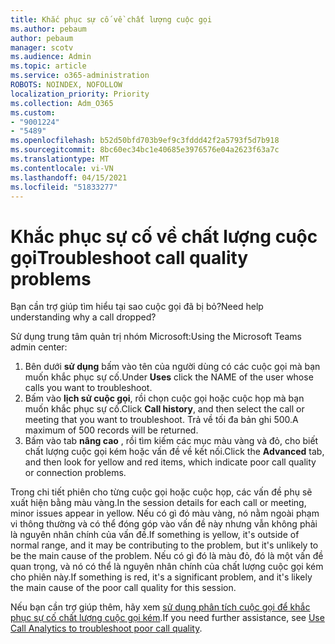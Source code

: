 ```yaml
---
title: Khắc phục sự cố về chất lượng cuộc gọi
ms.author: pebaum
author: pebaum
manager: scotv
ms.audience: Admin
ms.topic: article
ms.service: o365-administration
ROBOTS: NOINDEX, NOFOLLOW
localization_priority: Priority
ms.collection: Adm_O365
ms.custom:
- "9001224"
- "5489"
ms.openlocfilehash: b52d50bfd703b9ef9c3fddd42f2a5793f5d7b918
ms.sourcegitcommit: 8bc60ec34bc1e40685e3976576e04a2623f63a7c
ms.translationtype: MT
ms.contentlocale: vi-VN
ms.lasthandoff: 04/15/2021
ms.locfileid: "51833277"
---
```

# <a name="troubleshoot-call-quality-problems"></a><span data-ttu-id="0e5f4-102">Khắc phục sự cố về chất lượng cuộc gọi</span><span class="sxs-lookup"><span data-stu-id="0e5f4-102">Troubleshoot call quality problems</span></span>

<span data-ttu-id="0e5f4-103">Bạn cần trợ giúp tìm hiểu tại sao cuộc gọi đã bị bỏ?</span><span class="sxs-lookup"><span data-stu-id="0e5f4-103">Need help understanding why a call dropped?</span></span>

<span data-ttu-id="0e5f4-104">Sử dụng trung tâm quản trị nhóm Microsoft:</span><span class="sxs-lookup"><span data-stu-id="0e5f4-104">Using the Microsoft Teams admin center:</span></span>

1. <span data-ttu-id="0e5f4-105">Bên dưới **sử dụng** bấm vào tên của người dùng có các cuộc gọi mà bạn muốn khắc phục sự cố.</span><span class="sxs-lookup"><span data-stu-id="0e5f4-105">Under **Uses** click the NAME of the user whose calls you want to troubleshoot.</span></span>
2. <span data-ttu-id="0e5f4-106">Bấm vào **lịch sử cuộc gọi**, rồi chọn cuộc gọi hoặc cuộc họp mà bạn muốn khắc phục sự cố.</span><span class="sxs-lookup"><span data-stu-id="0e5f4-106">Click **Call history**, and then select the call or meeting that you want to troubleshoot.</span></span> <span data-ttu-id="0e5f4-107">Trả về tối đa bản ghi 500.</span><span class="sxs-lookup"><span data-stu-id="0e5f4-107">A maximum of 500 records will be returned.</span></span>
3. <span data-ttu-id="0e5f4-108">Bấm vào tab **nâng cao** , rồi tìm kiếm các mục màu vàng và đỏ, cho biết chất lượng cuộc gọi kém hoặc vấn đề về kết nối.</span><span class="sxs-lookup"><span data-stu-id="0e5f4-108">Click the **Advanced** tab, and then look for yellow and red items, which indicate poor call quality or connection problems.</span></span>

<span data-ttu-id="0e5f4-109">Trong chi tiết phiên cho từng cuộc gọi hoặc cuộc họp, các vấn đề phụ sẽ xuất hiện bằng màu vàng.</span><span class="sxs-lookup"><span data-stu-id="0e5f4-109">In the session details for each call or meeting, minor issues appear in yellow.</span></span> <span data-ttu-id="0e5f4-110">Nếu có gì đó màu vàng, nó nằm ngoài phạm vi thông thường và có thể đóng góp vào vấn đề này nhưng vẫn không phải là nguyên nhân chính của vấn đề.</span><span class="sxs-lookup"><span data-stu-id="0e5f4-110">If something is yellow, it's outside of normal range, and it may be contributing to the problem, but it's unlikely to be the main cause of the problem.</span></span> <span data-ttu-id="0e5f4-111">Nếu có gì đó là màu đỏ, đó là một vấn đề quan trọng, và nó có thể là nguyên nhân chính của chất lượng cuộc gọi kém cho phiên này.</span><span class="sxs-lookup"><span data-stu-id="0e5f4-111">If something is red, it's a significant problem, and it's likely the main cause of the poor call quality for this session.</span></span>

<span data-ttu-id="0e5f4-112">Nếu bạn cần trợ giúp thêm, hãy xem [sử dụng phân tích cuộc gọi để khắc phục sự cố chất lượng cuộc gọi kém](https://docs.microsoft.com/microsoftteams/use-call-analytics-to-troubleshoot-poor-call-quality#troubleshoot-call-quality-problems-using-call-analytics).</span><span class="sxs-lookup"><span data-stu-id="0e5f4-112">If you need further assistance, see [Use Call Analytics to troubleshoot poor call quality](https://docs.microsoft.com/microsoftteams/use-call-analytics-to-troubleshoot-poor-call-quality#troubleshoot-call-quality-problems-using-call-analytics).</span></span>
